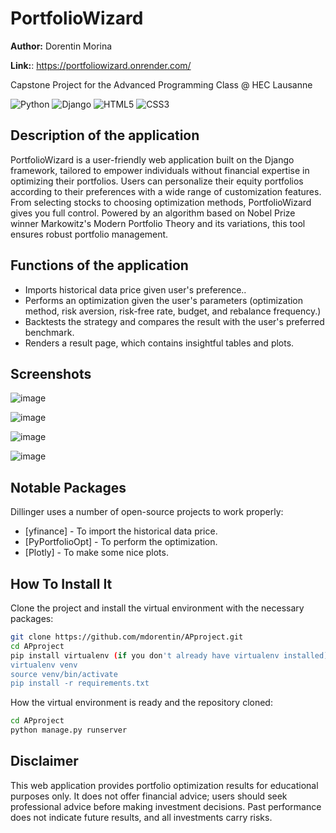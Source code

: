 # PortfolioWizard
**Author:** Dorentin Morina

**Link:**: https://portfoliowizard.onrender.com/

Capstone Project for the Advanced Programming Class @ HEC Lausanne

![Python](https://img.shields.io/badge/python-3670A0?style=for-the-badge&logo=python&logoColor=ffdd54) ![Django](https://img.shields.io/badge/django-%23092E20.svg?style=for-the-badge&logo=django&logoColor=white) ![HTML5](https://img.shields.io/badge/html5-%23E34F26.svg?style=for-the-badge&logo=html5&logoColor=white) ![CSS3](https://img.shields.io/badge/css3-%231572B6.svg?style=for-the-badge&logo=css3&logoColor=white)
## Description of the application
PortfolioWizard is a user-friendly web application built on the Django framework, tailored to empower individuals without financial expertise in optimizing their portfolios. Users can personalize their equity portfolios according to their preferences with a wide range of customization features. From selecting stocks to choosing optimization methods, PortfolioWizard gives you full control. Powered by an algorithm based on Nobel Prize winner Markowitz's Modern Portfolio Theory and its variations, this tool ensures robust portfolio management.

## Functions of the application
- Imports historical data price given user's preference..
- Performs an optimization given the user's parameters (optimization method, risk aversion, risk-free rate, budget, and rebalance frequency.)
- Backtests the strategy and compares the result with the user's preferred benchmark.
- Renders a result page, which contains insightful tables and plots.

## Screenshots
![image](https://github.com/mdorentin/APproject/assets/72168825/055e762a-b7df-4e0e-b80c-dc571acdef0f)

![image](https://github.com/mdorentin/APproject/assets/72168825/aa755355-ab8a-45b7-a8f8-628d67e47397)

![image](https://github.com/mdorentin/APproject/assets/72168825/c95cae3e-73f8-450b-987a-94f1da10ebf7)

![image](https://github.com/mdorentin/APproject/assets/72168825/895aa900-4df5-4bdd-94e6-73db64ad348a)

## Notable Packages

Dillinger uses a number of open-source projects to work properly:

- [yfinance] - To import the historical data price.
- [PyPortfolioOpt] - To perform the optimization.
- [Plotly] - To make some nice plots.

## How To Install It
Clone the project and install the virtual environment with the necessary packages:

```sh
git clone https://github.com/mdorentin/APproject.git
cd APproject
pip install virtualenv (if you don't already have virtualenv installed)
virtualenv venv
source venv/bin/activate
pip install -r requirements.txt
```

How the virtual environment is ready and the repository cloned:

```sh
cd APproject
python manage.py runserver
```
## Disclaimer
This web application provides portfolio optimization results for educational purposes only. It does not offer financial advice; users should seek professional advice before making investment decisions. Past performance does not indicate future results, and all investments carry risks.

